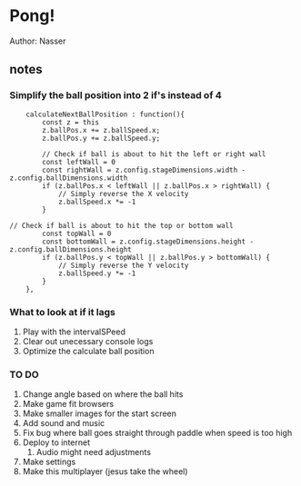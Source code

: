 # Pong!

Author: Nasser
## notes





### Simplify the ball position into 2 if's instead of 4
```
    calculateNextBallPosition : function(){
        const z = this
        z.ballPos.x += z.ballSpeed.x;
        z.ballPos.y += z.ballSpeed.y;

        // Check if ball is about to hit the left or right wall
        const leftWall = 0
        const rightWall = z.config.stageDimensions.width - z.config.ballDimensions.width
        if (z.ballPos.x < leftWall || z.ballPos.x > rightWall) {
            // Simply reverse the X velocity
            z.ballSpeed.x *= -1
        }

// Check if ball is about to hit the top or bottom wall
        const topWall = 0
        const bottomWall = z.config.stageDimensions.height - z.config.ballDimensions.height
        if (z.ballPos.y < topWall || z.ballPos.y > bottomWall) {
            // Simply reverse the Y velocity
            z.ballSpeed.y *= -1
        }
    },
```
### What to look at if it lags
1. Play with the intervalSPeed
2. Clear out unecessary console logs
3. Optimize the calculate ball position

### TO DO 
1. Change angle based on where the ball hits 
1. Make game fit browsers 
1. Make smaller images for the start screen
1. Add sound and music
1. Fix bug where ball goes straight through paddle when speed is too high
1. Deploy to internet
    1. Audio might need adjustments
1. Make settings
1. Make this multiplayer (jesus take the wheel) 